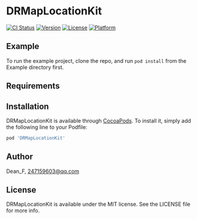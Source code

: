 # DRMapLocationKit

[![CI Status](https://img.shields.io/travis/Dean_F/DRMapLocationKit.svg?style=flat)](https://travis-ci.org/Dean_F/DRMapLocationKit)
[![Version](https://img.shields.io/cocoapods/v/DRMapLocationKit.svg?style=flat)](https://cocoapods.org/pods/DRMapLocationKit)
[![License](https://img.shields.io/cocoapods/l/DRMapLocationKit.svg?style=flat)](https://cocoapods.org/pods/DRMapLocationKit)
[![Platform](https://img.shields.io/cocoapods/p/DRMapLocationKit.svg?style=flat)](https://cocoapods.org/pods/DRMapLocationKit)

## Example

To run the example project, clone the repo, and run `pod install` from the Example directory first.

## Requirements

## Installation

DRMapLocationKit is available through [CocoaPods](https://cocoapods.org). To install
it, simply add the following line to your Podfile:

```ruby
pod 'DRMapLocationKit'
```

## Author

Dean_F, 247159603@qq.com

## License

DRMapLocationKit is available under the MIT license. See the LICENSE file for more info.
